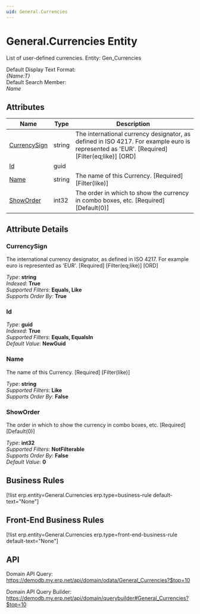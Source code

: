 ```yaml
---
uid: General.Currencies
---
```

# General.Currencies Entity

List of user-defined currencies. Entity: Gen_Currencies

Default Display Text Format:  
_{Name:T}_  
Default Search Member:  
_Name_  

## Attributes

| Name | Type | Description |
| ---- | ---- | --- |
| [CurrencySign](General.Currencies.md#currencysign) | string | The international currency designator, as defined in ISO 4217. For example euro is represented as 'EUR'. [Required] [Filter(eq;like)] [ORD] 
| [Id](General.Currencies.md#id) | guid |  
| [Name](General.Currencies.md#name) | string | The name of this Currency. [Required] [Filter(like)] 
| [ShowOrder](General.Currencies.md#showorder) | int32 | The order in which to show the currency in combo boxes, etc. [Required] [Default(0)] 


## Attribute Details

### CurrencySign

The international currency designator, as defined in ISO 4217. For example euro is represented as 'EUR'. [Required] [Filter(eq;like)] [ORD]

_Type_: **string**  
_Indexed_: **True**  
_Supported Filters_: **Equals, Like**  
_Supports Order By_: **True**  

### Id

_Type_: **guid**  
_Indexed_: **True**  
_Supported Filters_: **Equals, EqualsIn**  
_Default Value_: **NewGuid**  

### Name

The name of this Currency. [Required] [Filter(like)]

_Type_: **string**  
_Supported Filters_: **Like**  
_Supports Order By_: **False**  

### ShowOrder

The order in which to show the currency in combo boxes, etc. [Required] [Default(0)]

_Type_: **int32**  
_Supported Filters_: **NotFilterable**  
_Supports Order By_: **False**  
_Default Value_: **0**  



## Business Rules

[!list erp.entity=General.Currencies erp.type=business-rule default-text="None"]

## Front-End Business Rules

[!list erp.entity=General.Currencies erp.type=front-end-business-rule default-text="None"]

## API

Domain API Query:
<https://demodb.my.erp.net/api/domain/odata/General_Currencies?$top=10>

Domain API Query Builder:
<https://demodb.my.erp.net/api/domain/querybuilder#General_Currencies?$top=10>


